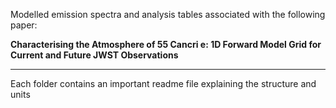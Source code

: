 Modelled emission spectra and analysis tables associated with the following paper:

**Characterising the Atmosphere of 55 Cancri e:
1D Forward Model Grid for Current and Future JWST Observations**

***

Each folder contains an important readme file explaining the structure and units
